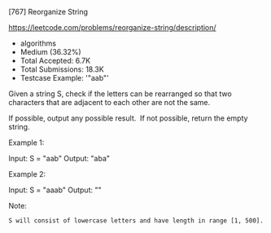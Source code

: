 [767] Reorganize String  

https://leetcode.com/problems/reorganize-string/description/

* algorithms
* Medium (36.32%)
* Total Accepted:    6.7K
* Total Submissions: 18.3K
* Testcase Example:  '"aab"'

Given a string S, check if the letters can be rearranged so that two characters that are adjacent to each other are not the same.

If possible, output any possible result.  If not possible, return the empty string.

Example 1:


Input: S = "aab"
Output: "aba"


Example 2:


Input: S = "aaab"
Output: ""


Note:


	S will consist of lowercase letters and have length in range [1, 500].


 
